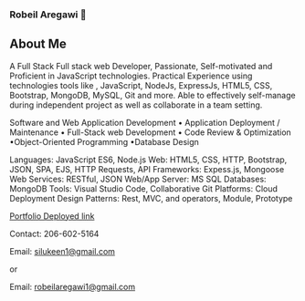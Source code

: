 ### Robeil Aregawi 👋

## About Me

A Full Stack Full stack web Developer, Passionate, Self-motivated and Proficient in JavaScript technologies. Practical Experience using technologies tools like , JavaScript, NodeJs, ExpressJs, HTML5, CSS, Bootstrap, MongoDB, MySQL, Git and more. Able to effectively self-manage during independent project as well as collaborate in a team setting.

Software and Web Application Development • Application Deployment / Maintenance • Full-Stack web Development • Code Review & Optimization  •Object-Oriented Programming •Database Design

Languages: JavaScript ES6, Node.js
Web: HTML5, CSS, HTTP, Bootstrap, JSON, SPA, EJS, HTTP Requests, API 
Frameworks: Expess.js, Mongoose
Web Services: RESTful, JSON
Web/App Server: MS SQL
Databases: MongoDB
Tools: Visual Studio Code, Collaborative Git
Platforms: Cloud Deployment
Design Patterns: Rest, MVC, and operators, Module, Prototype


[Portfolio Deployed link](https://robeil.github.io/portfolio-/)


Contact: 206-602-5164 

Email: silukeen1@gmail.com 

or

Email: robeilaregawi1@gmail.com

